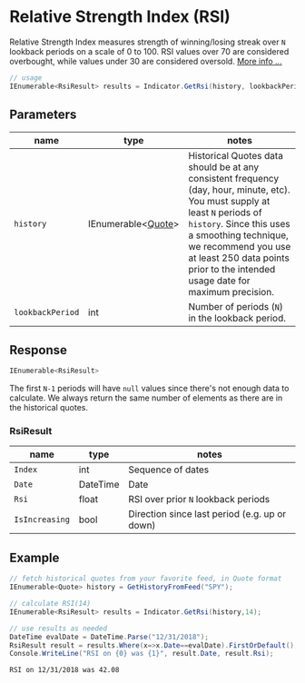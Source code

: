 ﻿# Relative Strength Index (RSI)

Relative Strength Index measures strength of winning/losing streak over `N` lookback periods on a scale of 0 to 100.
RSI values over 70 are considered overbought, while values under 30 are considered oversold.
[More info ...](https://school.stockcharts.com/doku.php?id=technical_indicators:relative_strength_index_rsi)

``` C#
// usage
IEnumerable<RsiResult> results = Indicator.GetRsi(history, lookbackPeriod);  
```

## Parameters

| name | type | notes
| -- |-- |--
| `history` | IEnumerable\<[Quote](/GUIDE.md#Quote)\> | Historical Quotes data should be at any consistent frequency (day, hour, minute, etc).  You must supply at least `N` periods of `history`.  Since this uses a smoothing technique, we recommend you use at least 250 data points prior to the intended usage date for maximum precision.
| `lookbackPeriod` | int | Number of periods (`N`) in the lookback period.

## Response

``` C#
IEnumerable<RsiResult>
```

The first `N-1` periods will have `null` values since there's not enough data to calculate.  We always return the same number of elements as there are in the historical quotes.

### RsiResult

| name | type | notes
| -- |-- |--
| `Index` | int | Sequence of dates
| `Date` | DateTime | Date
| `Rsi` | float | RSI over prior `N` lookback periods
| `IsIncreasing` | bool | Direction since last period (e.g. up or down)

## Example

``` C#
// fetch historical quotes from your favorite feed, in Quote format
IEnumerable<Quote> history = GetHistoryFromFeed("SPY");

// calculate RSI(14)
IEnumerable<RsiResult> results = Indicator.GetRsi(history,14);

// use results as needed
DateTime evalDate = DateTime.Parse("12/31/2018");
RsiResult result = results.Where(x=>x.Date==evalDate).FirstOrDefault();
Console.WriteLine("RSI on {0} was {1}", result.Date, result.Rsi);
```

``` text
RSI on 12/31/2018 was 42.08
```
